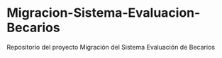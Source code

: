 # Migracion-Sistema-Evaluacion-Becarios
Repositorio del proyecto Migración del Sistema Evaluación de Becarios
